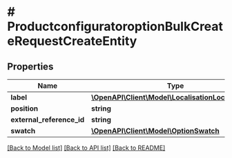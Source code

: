 # # ProductconfiguratoroptionBulkCreateRequestCreateEntity


## Properties 


Name | Type | Description | Notes
------------ | ------------- | ------------- | -------------
**label**| [**\OpenAPI\Client\Model\LocalisationLocalizedText**](LocalisationLocalizedText.md) |   | [optional]
**position**| **string** |   | [optional]
**external_reference_id**| **string** |   | [optional]
**swatch**| [**\OpenAPI\Client\Model\OptionSwatch**](OptionSwatch.md) |   | [optional]


[[Back to Model list]](../../README.md#models) [[Back to API list]](../../README.md#endpoints) [[Back to README]](../../README.md)

